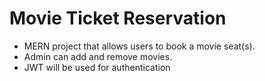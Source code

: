 # Movie Ticket Reservation
- MERN project that allows users to book a movie seat(s). 
- Admin can add and remove movies.
- JWT will be  used for authentication